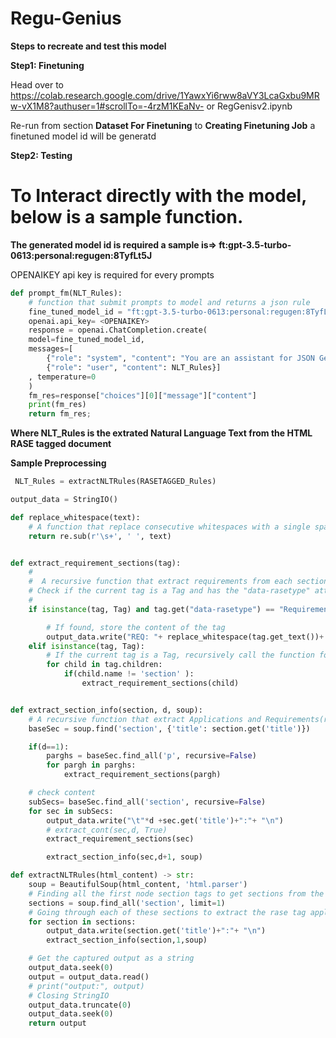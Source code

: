 # Regu-Genius

**Steps to recreate and test this model**

**Step1: Finetuning**

Head over to https://colab.research.google.com/drive/1YawxYi6rww8aVY3LcaGxbu9MRw-vX1M8?authuser=1#scrollTo=-4rzM1KEaNv- or RegGenisv2.ipynb

Re-run from section __Dataset For Finetuning__ to __Creating Finetuning Job__ a finetuned model id will be generatd

**Step2: Testing**

# To Interact directly with the model, below is a sample function.

**The generated model id is required a sample is=> ft:gpt-3.5-turbo-0613:personal:regugen:8TyfLt5J**

OPENAIKEY api key is required for every prompts

``` python code
def prompt_fm(NLT_Rules):
    # function that submit prompts to model and returns a json rule
    fine_tuned_model_id = "ft:gpt-3.5-turbo-0613:personal:regugen:8TyfLt5J"
    openai.api_key= <OPENAIKEY>
    response = openai.ChatCompletion.create(
    model=fine_tuned_model_id, 
    messages=[
        {"role": "system", "content": "You are an assistant for JSON Generation of Rules"},
        {"role": "user", "content": NLT_Rules}]
    , temperature=0
    )
    fm_res=response["choices"][0]["message"]["content"]
    print(fm_res)
    return fm_res;
```

**Where NLT_Rules is the extrated Natural Language Text from the HTML RASE tagged document**

**Sample Preprocessing**

``` python code
 NLT_Rules = extractNLTRules(RASETAGGED_Rules)
```

``` python code
output_data = StringIO()

def replace_whitespace(text):
    # A function that replace consecutive whitespaces with a single space
    return re.sub(r'\s+', ' ', text)


def extract_requirement_sections(tag):
    #
    #  A recursive function that extract requirements from each section
    # Check if the current tag is a Tag and has the "data-rasetype" attribute with the value "RequirementSection"
    #
    if isinstance(tag, Tag) and tag.get("data-rasetype") == "RequirementSection":

        # If found, store the content of the tag
        output_data.write("REQ: "+ replace_whitespace(tag.get_text())+ "\n")
    elif isinstance(tag, Tag):
        # If the current tag is a Tag, recursively call the function for each child of the current tag
        for child in tag.children:
            if(child.name != 'section' ):
                extract_requirement_sections(child)


def extract_section_info(section, d, soup):
    # A recursive function that extract Applications and Requirements(rules) from each sections keeping the hirachy
    baseSec = soup.find('section', {'title': section.get('title')})

    if(d==1):
        parghs = baseSec.find_all('p', recursive=False)
        for pargh in parghs:
            extract_requirement_sections(pargh)

    # check content
    subSecs= baseSec.find_all('section', recursive=False)
    for sec in subSecs:
        output_data.write("\t"*d +sec.get('title')+":"+ "\n")
        # extract_cont(sec,d, True)
        extract_requirement_sections(sec)

        extract_section_info(sec,d+1, soup)

def extractNLTRules(html_content) -> str:
    soup = BeautifulSoup(html_content, 'html.parser')
    # Finding all the first node section tags to get sections from the html input
    sections = soup.find_all('section', limit=1)
    # Going through each of these sections to extract the rase tag applocations and rules/requirements
    for section in sections:
        output_data.write(section.get('title')+":"+ "\n")
        extract_section_info(section,1,soup)

    # Get the captured output as a string
    output_data.seek(0)
    output = output_data.read()
    # print("output:", output)
    # Closing StringIO
    output_data.truncate(0)
    output_data.seek(0)
    return output

```


